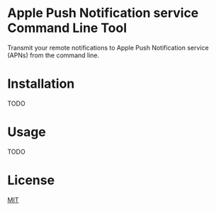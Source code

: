 Apple Push Notification service Command Line Tool
===================================================

Transmit your remote notifications to Apple Push Notification service (APNs) from the command line.

# Installation

TODO

# Usage

TODO

# License

[MIT](LICENSE)
